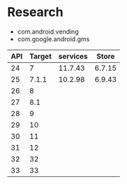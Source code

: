 # Research

- com.android.vending
- com.google.android.gms 

API | Target | services | Store
----|--------|----------|-------
24  | 7      | 11.7.43  | 6.7.15
25  | 7.1.1  | 10.2.98  | 6.9.43
26  | 8      |
27  | 8.1    |
28  | 9      |
29  | 10     |
30  | 11     |
31  | 12     |
32  | 32     |
33  | 33     |
